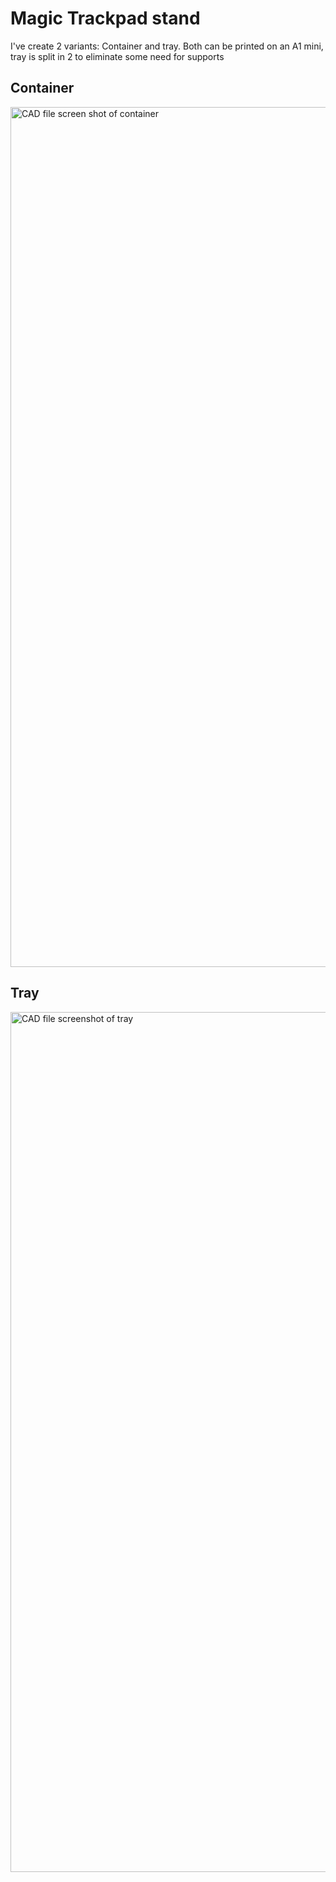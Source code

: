 # Magic Trackpad stand

I've create 2 variants: Container and tray. Both can be printed on an A1 mini, tray is split in 2 to eliminate some need for supports

## Container

<img width="1376" alt="CAD file screen shot of container" src="https://github.com/user-attachments/assets/d13e7b02-23b6-4df3-b48f-2b422cbc5a54" />

## Tray

<img width="1376" alt="CAD file screenshot of tray" src="https://github.com/user-attachments/assets/9f8d505f-7f8b-4324-9e5e-f5c901cecb51" />

